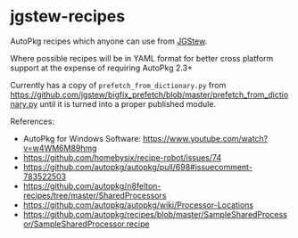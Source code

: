 # jgstew-recipes

AutoPkg recipes which anyone can use from [JGStew](https://github.com/jgstew).

Where possible recipes will be in YAML format for better cross platform support at the expense of requiring AutoPkg 2.3+

Currently has a copy of `prefetch_from_dictionary.py` from https://github.com/jgstew/bigfix_prefetch/blob/master/prefetch_from_dictionary.py until it is turned into a proper published module.



References:
- AutoPkg for Windows Software: https://www.youtube.com/watch?v=w4WM6M89hmg
- https://github.com/homebysix/recipe-robot/issues/74
- https://github.com/autopkg/autopkg/pull/698#issuecomment-783522503
- https://github.com/autopkg/n8felton-recipes/tree/master/SharedProcessors
- https://github.com/autopkg/autopkg/wiki/Processor-Locations
- https://github.com/autopkg/recipes/blob/master/SampleSharedProcessor/SampleSharedProcessor.recipe
